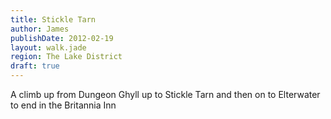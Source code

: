 ```yaml
---
title: Stickle Tarn
author: James
publishDate: 2012-02-19
layout: walk.jade
region: The Lake District
draft: true
---
```


A climb up from Dungeon Ghyll up to Stickle Tarn and then on to Elterwater to end in the Britannia Inn
